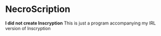 # NecroScription
**I did not create Inscryption** This is just a program accompanying my IRL version of Inscryption
